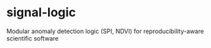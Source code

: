 # signal-logic
Modular anomaly detection logic (SPI, NDVI) for reproducibility-aware scientific software
